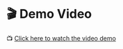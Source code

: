 # 🎬 Demo Video

📺 [Click here to watch the video demo](https://drive.google.com/file/d/1mTXw-DvEsbPYtq23ATPyktYOWbaD0PVS/view?usp=sharing)
